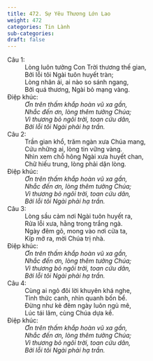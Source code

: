 ```yaml
---
title: 472. Sự Yêu Thương Lớn Lao
weight: 472
categories: Tin Lành
sub-categories: 
draft: false
---
```

<dl><dt>Câu 1:</dt><dd data-verse="1">Lòng luôn tưởng Con Trời thương thế gian, <br/>Bởi lỗi tôi Ngài tuôn huyết tràn; <br/>Lòng nhân ái, ai nào so sánh ngang, <br/>Bởi quá thương, Ngài bỏ mạng vàng. </dd><dt>Điệp khúc:</dt><dd data-chorus="1"><em>Ơn trên thấm khắp hoàn vũ xa gần, <br/>Nhắc đến ơn, lòng thêm tưởng Chúa; <br/>Vì thương bỏ ngôi trời, toan cứu dân, <br/>Bởi lỗi tôi Ngài phải hạ trần. </em></dd><dt>Câu 2:</dt><dd data-verse="2">Trần gian khổ, trăm ngàn xưa Chúa mang, <br/>Cứu những ai, lòng tin vững vàng. <br/>Nhìn xem chỗ hông Ngài xưa huyết chan, <br/>Chữ hiếu trung, lòng phải dặn lòng. </dd><dt>Điệp khúc:</dt><dd data-chorus="1"><em>Ơn trên thấm khắp hoàn vũ xa gần, <br/>Nhắc đến ơn, lòng thêm tưởng Chúa; <br/>Vì thương bỏ ngôi trời, toan cứu dân, <br/>Bởi lỗi tôi Ngài phải hạ trần. </em></dd><dt>Câu 3:</dt><dd data-verse="3">Lòng sầu cảm nơi Ngài tuôn huyết ra, <br/>Rửa lỗi xưa, hằng trong trắng ngà. <br/>Ngày đêm gõ, mong vào nơi cửa ta, <br/>Kíp mở ra, mời Chúa trị nhà. </dd><dt>Điệp khúc:</dt><dd data-chorus="1"><em>Ơn trên thấm khắp hoàn vũ xa gần, <br/>Nhắc đến ơn, lòng thêm tưởng Chúa; <br/>Vì thương bỏ ngôi trời, toan cứu dân, <br/>Bởi lỗi tôi Ngài phải hạ trần. </em></dd><dt>Câu 4:</dt><dd data-verse="4">Cùng ai ngỏ đôi lời khuyên khá nghe, <br/>Tỉnh thức canh, nhìn quanh bốn bể. <br/>Đừng như kẻ đêm ngày luôn ngủ mê, <br/>Lúc tái lâm, cùng Chúa dựa kề. </dd><dt>Điệp khúc:</dt><dd data-chorus="1"><em>Ơn trên thấm khắp hoàn vũ xa gần, <br/>Nhắc đến ơn, lòng thêm tưởng Chúa; <br/>Vì thương bỏ ngôi trời, toan cứu dân, <br/>Bởi lỗi tôi Ngài phải hạ trần. </em></dd></dl>